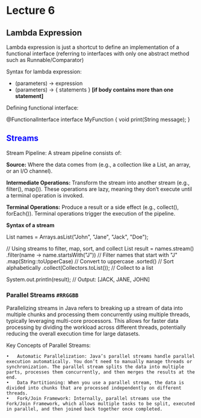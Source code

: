 # Lecture 6

## Lambda Expression

Lambda expression is just a shortcut to define an implementation of a functional interface (referring to interfaces with only one abstract method such as Runnable/Comparator)

Syntax for lambda expression:

- (parameters) -> expression
- (parameters) -> { statements } **[if body contains more than one statement]**

Defining functional interface:

@FunctionalInterface
interface MyFunction {
void print(String message);
}

## <span style="color:blue">Streams</span>

Stream Pipeline: A stream pipeline consists of:

**Source:** Where the data comes from (e.g., a collection like a List, an array, or an I/O channel).

**Intermediate Operations:** Transform the stream into another stream (e.g., filter(), map()). These operations are lazy, meaning they don’t execute until a terminal operation is invoked.

**Terminal Operations:** Produce a result or a side effect (e.g., collect(), forEach()). Terminal operations trigger the execution of the pipeline.

**Syntax of a stream**

List<String> names = Arrays.asList("John", "Jane", "Jack", "Doe");

// Using streams to filter, map, sort, and collect
List<String> result = names.stream()
.filter(name -> name.startsWith("J")) // Filter names that start with "J"
.map(String::toUpperCase) // Convert to uppercase
.sorted() // Sort alphabetically
.collect(Collectors.toList()); // Collect to a list

System.out.println(result); // Output: [JACK, JANE, JOHN]

### Parallel Streams `#RRGGBB`

Parallelizing streams in Java refers to breaking up a stream of data into multiple chunks and processing them concurrently using multiple threads, typically leveraging multi-core processors. This allows for faster data processing by dividing the workload across different threads, potentially reducing the overall execution time for large datasets.

Key Concepts of Parallel Streams:

    •	Automatic Parallelization: Java’s parallel streams handle parallel execution automatically. You don’t need to manually manage threads or synchronization. The parallel stream splits the data into multiple parts, processes them concurrently, and then merges the results at the end.
    •	Data Partitioning: When you use a parallel stream, the data is divided into chunks that are processed independently on different threads.
    •	Fork/Join Framework: Internally, parallel streams use the Fork/Join Framework, which allows multiple tasks to be split, executed in parallel, and then joined back together once completed.
